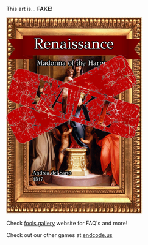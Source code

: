 This art is... 
 **FAKE**! 
 
 ![alt text](Madonna_of_the_Harpies_Fake.png?raw=true "Artwork Card")  
 
 Check [fools.gallery](https://fools.gallery/) website for FAQ's and more! 
 
 Check out our other games at [endcode.us](https://endcode.us/)